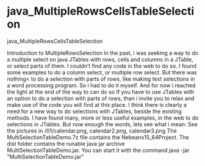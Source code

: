 # java_MultipleRowsCellsTableSelection
java_MultipleRowsCellsTableSelection

Introduction to MultipleRowsSelection In the past, i was seeking a way to do a multiple select on java JTables with rows, cells and columns in a JTable, or select parts of them. I couldn’t find any code in the web to do so. I found some examples to do a column select, or multiple row select. But there was nothing< to do a selection with parts of rows, like making text selections in a word processing program. So i had to do it myself. And for now i reached the light at the end of the way to can do so
If you have to use JTables with an option to do a selection with parts of rows, than i invite you to relax and make use of the code you will find at this place. I think there is clearly a need for a new way to do selections with JTables, beside the existing methods. I have found many, more or less useful examples, in the web to do selections in JTables. But now enough the words, lets see what i mean: See the pictures in /01/calendar.png, calendar2.png, calendar3.png
The MultiSelectionTableDemo.7z file contains the Nebeans15_64Project.
The dist folder contains the runable java jar archive MultiSelectionTableDemo.jar. You can start it with the command java -jar "MultiSelectionTableDemo.jar" 
